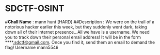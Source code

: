 # SDCTF-OSINT
#**Chall Name** : mann hunt [HARD] 
##Description : 
We were on the trail of a notorious hacker earlier this week, but they suddenly went dark, taking down all of their internet presence...All we have is a username. We need you to track down their personal email address! It will be in the form ****.sdctf@gmail.com. Once you find it, send them an email to demand the flag!
Username
mann5549
